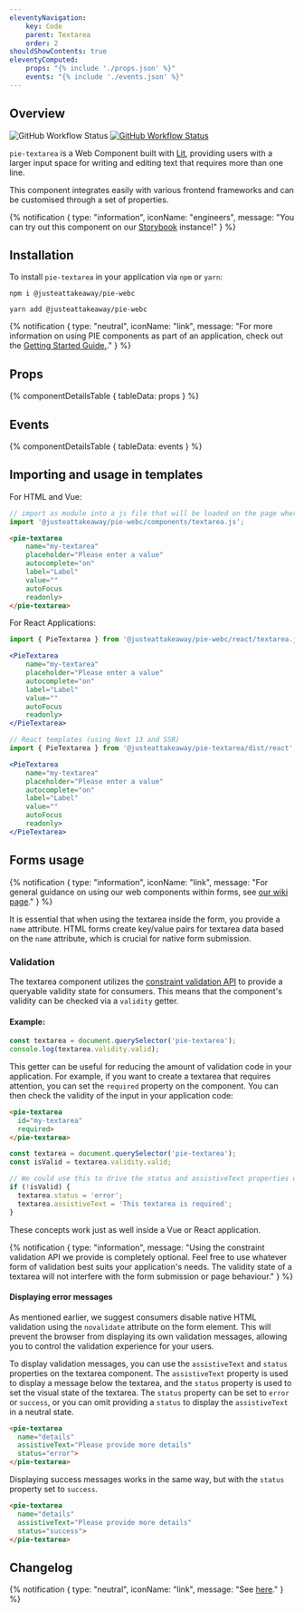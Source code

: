 ```yaml
---
eleventyNavigation:
    key: Code
    parent: Textarea
    order: 2
shouldShowContents: true
eleventyComputed:
    props: "{% include './props.json' %}"
    events: "{% include './events.json' %}"
---
```


## Overview

<p>
  <a href="https://www.npmjs.com/@justeattakeaway/pie-textarea" style="text-decoration: none">
    <img alt="GitHub Workflow Status" src="https://img.shields.io/npm/v/@justeattakeaway/pie-textarea.svg?label=pie-textarea">
  </a>

  <a href="https://www.npmjs.com/package/@justeattakeaway/pie-webc">
    <img alt="GitHub Workflow Status" src="https://img.shields.io/npm/v/@justeattakeaway/pie-webc.svg?label=pie-webc">
  </a>
</p>

`pie-textarea` is a Web Component built with [Lit](https://lit.dev/), providing users with a larger input space for writing and editing text that requires more than one line.

This component integrates easily with various frontend frameworks and can be customised through a set of properties.

{% notification {
  type: "information",
  iconName: "engineers",
  message: "You can try out this component on our [Storybook](https://webc.pie.design/?path=/docs/textarea) instance!"
} %}

## Installation

To install `pie-textarea` in your application via `npm` or `yarn`:

```shell
npm i @justeattakeaway/pie-webc
```

```shell
yarn add @justeattakeaway/pie-webc
```

{% notification {
  type: "neutral",
  iconName: "link",
  message: "For more information on using PIE components as part of an application, check out the [Getting Started Guide.](https://github.com/justeattakeaway/pie/wiki/Getting-started-with-PIE-Web-Components)."
} %}

## Props

{% componentDetailsTable {
  tableData: props
} %}

## Events

{% componentDetailsTable {
  tableData: events
} %}

## Importing and usage in templates
For HTML and Vue:

```js
// import as module into a js file that will be loaded on the page where the component is used.
import '@justeattakeaway/pie-webc/components/textarea.js';
```

```html
<pie-textarea
    name="my-textarea"
    placeholder="Please enter a value"
    autocomplete="on"
    label="Label"
    value=""
    autoFocus
    readonly>
</pie-textarea>
```

For React Applications:

```jsx
import { PieTextarea } from '@justeattakeaway/pie-webc/react/textarea.js';

<PieTextarea
    name="my-textarea"
    placeholder="Please enter a value"
    autocomplete="on"
    label="Label"
    value=""
    autoFocus
    readonly>
</PieTextarea>
```

```jsx
// React templates (using Next 13 and SSR)
import { PieTextarea } from '@justeattakeaway/pie-textarea/dist/react';

<PieTextarea
    name="my-textarea"
    placeholder="Please enter a value"
    autocomplete="on"
    label="Label"
    value=""
    autoFocus
    readonly>
</PieTextarea>
```

## Forms usage
{% notification {
  type: "information",
  iconName: "link",
  message: "For general guidance on using our web components within forms, see [our wiki page](https://github.com/justeattakeaway/pie/wiki/Form-Controls#pie-forms-usage)."
} %}

It is essential that when using the textarea inside the form, you provide a `name` attribute. HTML forms create key/value pairs for textarea data based on the `name` attribute, which is crucial for native form submission.

### Validation
The textarea component utilizes the [constraint validation API](https://developer.mozilla.org/en-US/docs/Web/HTML/Constraint_validation) to provide a queryable validity state for consumers. This means that the component's validity can be checked via a `validity` getter.

#### Example:
```js
const textarea = document.querySelector('pie-textarea');
console.log(textarea.validity.valid);
```

This getter can be useful for reducing the amount of validation code in your application. For example, if you want to create a textarea that requires attention, you can set the `required` property on the component. You can then check the validity of the input in your application code:

```html
<pie-textarea
  id="my-textarea"
  required>
</pie-textarea>
```

```js
const textarea = document.querySelector('pie-textarea');
const isValid = textarea.validity.valid;

// We could use this to drive the status and assistiveText properties on our textarea (this would likely be inside a submit event handler in a real application)
if (!isValid) {
  textarea.status = 'error';
  textarea.assistiveText = 'This textarea is required';
}
```

These concepts work just as well inside a Vue or React application.

{% notification {
  type: "information",
  message: "Using the constraint validation API we provide is completely optional. Feel free to use whatever form of validation best suits your application's needs. The validity state of a textarea will not interfere with the form submission or page behaviour."
} %}

#### Displaying error messages
As mentioned earlier, we suggest consumers disable native HTML validation using the `novalidate` attribute on the form element. This will prevent the browser from displaying its own validation messages, allowing you to control the validation experience for your users.

To display validation messages, you can use the `assistiveText` and `status` properties on the textarea component. The `assistiveText` property is used to display a message below the textarea, and the `status` property is used to set the visual state of the textarea. The `status` property can be set to `error` or `success`, or you can omit providing a `status` to display the `assistiveText` in a neutral state.

```html
<pie-textarea
  name="details"
  assistiveText="Please provide more details"
  status="error">
</pie-textarea>
```

Displaying success messages works in the same way, but with the `status` property set to `success`.

```html
<pie-textarea
  name="details"
  assistiveText="Please provide more details"
  status="success">
</pie-textarea>
```

## Changelog

{% notification {
  type: "neutral",
  iconName: "link",
  message: "See [here](https://github.com/justeattakeaway/pie/blob/main/packages/components/pie-textarea/CHANGELOG.md)."
} %}
